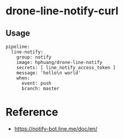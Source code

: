 # drone-line-notify-curl

## Usage
```
pipeline:
  line-notify:
    group: notify
    image: hphuang/drone-line-notify
    secrets: [ line_notify_access_token ]
    message: 'hello\n world'
    when:
      event: push
      branch: master
```

# Reference
* https://notify-bot.line.me/doc/en/